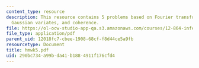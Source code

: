 ```yaml
---
content_type: resource
description: This resource contains 5 problems based on Fourier transform, pseudorandom
  Gaussian variates, and coherence.
file: https://ol-ocw-studio-app-qa.s3.amazonaws.com/courses/12-864-inference-from-data-and-models-spring-2005/290bc734a99bda41b1884911f176cfd4_hmwk5.pdf
file_type: application/pdf
parent_uid: 12018fc7-cbee-1908-68cf-f8d44ce5a9fb
resourcetype: Document
title: hmwk5.pdf
uid: 290bc734-a99b-da41-b188-4911f176cfd4
---
```

